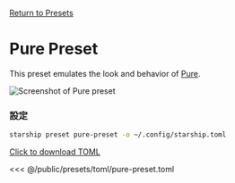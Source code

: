 [Return to Presets](./#pure)

# Pure Preset

This preset emulates the look and behavior of [Pure](https://github.com/sindresorhus/pure).

![Screenshot of Pure preset](/presets/img/pure-preset.png)

### 設定

```sh
starship preset pure-preset -o ~/.config/starship.toml
```

[Click to download TOML](/presets/toml/pure-preset.toml)

<<< @/public/presets/toml/pure-preset.toml
